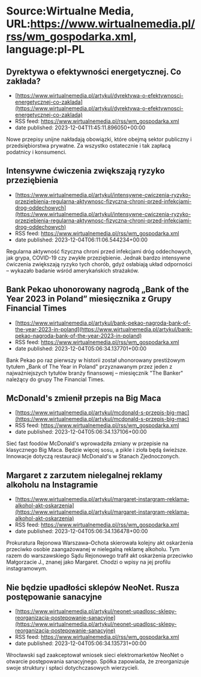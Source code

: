 # Source:Wirtualne Media, URL:https://www.wirtualnemedia.pl/rss/wm_gospodarka.xml, language:pl-PL

## Dyrektywa o efektywności energetycznej. Co zakłada?
 - [https://www.wirtualnemedia.pl/artykul/dyrektywa-o-efektywnosci-energetycznej-co-zaklada](https://www.wirtualnemedia.pl/artykul/dyrektywa-o-efektywnosci-energetycznej-co-zaklada)
 - RSS feed: https://www.wirtualnemedia.pl/rss/wm_gospodarka.xml
 - date published: 2023-12-04T11:45:11.896050+00:00

Nowe przepisy unijne nakładają obowiązki, które obejmą sektor publiczny i przedsiębiorstwa prywatne. Za wszystko ostatecznie i tak zapłacą podatnicy i konsumenci.

## Intensywne ćwiczenia zwiększają ryzyko przeziębienia
 - [https://www.wirtualnemedia.pl/artykul/intensywne-cwiczenia-ryzyko-przeziebienia-regularna-aktywnosc-fizyczna-chroni-przed-infekcjami-drog-oddechowych](https://www.wirtualnemedia.pl/artykul/intensywne-cwiczenia-ryzyko-przeziebienia-regularna-aktywnosc-fizyczna-chroni-przed-infekcjami-drog-oddechowych)
 - RSS feed: https://www.wirtualnemedia.pl/rss/wm_gospodarka.xml
 - date published: 2023-12-04T06:11:06.544234+00:00

Regularna aktywność fizyczna chroni przed infekcjami dróg oddechowych, jak grypa, COVID-19 czy zwykłe przeziębienie. Jednak bardzo intensywne ćwiczenia zwiększają ryzyko tych chorób, gdyż osłabiają układ odporności – wykazało badanie wśród amerykańskich strażaków.

## Bank Pekao uhonorowany nagrodą „Bank of the Year 2023 in Poland” miesięcznika z Grupy Financial Times
 - [https://www.wirtualnemedia.pl/artykul/bank-pekao-nagroda-bank-of-the-year-2023-in-poland](https://www.wirtualnemedia.pl/artykul/bank-pekao-nagroda-bank-of-the-year-2023-in-poland)
 - RSS feed: https://www.wirtualnemedia.pl/rss/wm_gospodarka.xml
 - date published: 2023-12-04T05:06:34.137701+00:00

Bank Pekao po raz pierwszy w historii został uhonorowany prestiżowym tytułem „Bank of The Year in Poland" przyznawanym przez jeden z najważniejszych tytułów branży finansowej – miesięcznik "The Banker" należący do grupy The Financial Times.

## McDonald's zmienił przepis na Big Maca
 - [https://www.wirtualnemedia.pl/artykul/mcdonald-s-przepis-big-mac](https://www.wirtualnemedia.pl/artykul/mcdonald-s-przepis-big-mac)
 - RSS feed: https://www.wirtualnemedia.pl/rss/wm_gospodarka.xml
 - date published: 2023-12-04T05:06:34.137106+00:00

Sieć fast foodów McDonald's wprowadziła zmiany w przepisie na klasycznego Big Maca. Będzie więcej sosu, a pikle i zioła będą świeższe. Innowacje dotyczą restauracji McDonald's w Stanach Zjednoczonych.

## Margaret z zarzutem nielegalnej reklamy alkoholu na Instagramie
 - [https://www.wirtualnemedia.pl/artykul/margaret-instargram-reklama-alkohol-akt-oskarzenia](https://www.wirtualnemedia.pl/artykul/margaret-instargram-reklama-alkohol-akt-oskarzenia)
 - RSS feed: https://www.wirtualnemedia.pl/rss/wm_gospodarka.xml
 - date published: 2023-12-04T05:06:34.136478+00:00

Prokuratura Rejonowa Warszawa–Ochota skierowała kolejny akt oskarżenia przeciwko osobie zaangażowanej w nielegalną reklamę alkoholu. Tym razem do warszawskiego Sądu Rejonowego trafił akt oskarżenia przeciwko Małgorzacie J., znanej jako Margaret. Chodzi o wpisy na jej profilu instagramowym.

## Nie będzie upadłości sklepów NeoNet. Rusza postępowanie sanacyjne
 - [https://www.wirtualnemedia.pl/artykul/neonet-upadlosc-sklepy-reorganizacja-postepowanie-sanacyjne](https://www.wirtualnemedia.pl/artykul/neonet-upadlosc-sklepy-reorganizacja-postepowanie-sanacyjne)
 - RSS feed: https://www.wirtualnemedia.pl/rss/wm_gospodarka.xml
 - date published: 2023-12-04T05:06:34.135731+00:00

Wrocławski sąd zaakceptował wniosek sieci elektromarketów NeoNet o otwarcie postępowania sanacyjnego. Spółka zapowiada, że zreorganizuje swoje struktury i spłaci dotychczasowych wierzycieli.

